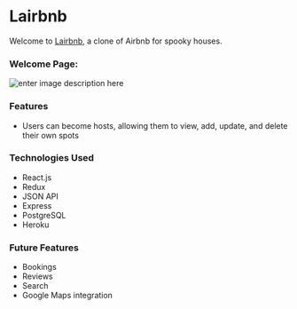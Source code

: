 # Lairbnb
Welcome to [Lairbnb](lair--bnb.herokuapp.com), a clone of Airbnb for spooky houses.

### Welcome Page:
![enter image description here](https://res.cloudinary.com/dzi47txgs/image/upload/v1642137204/Capture_napzdt.png)

### Features

 - Users can become hosts, allowing them to view, add, update, and delete their own spots

### Technologies Used

 - React.js
 - Redux
 - JSON API
 - Express
 - PostgreSQL
 - Heroku

### Future Features

 - Bookings
 - Reviews
 - Search
 - Google Maps integration
